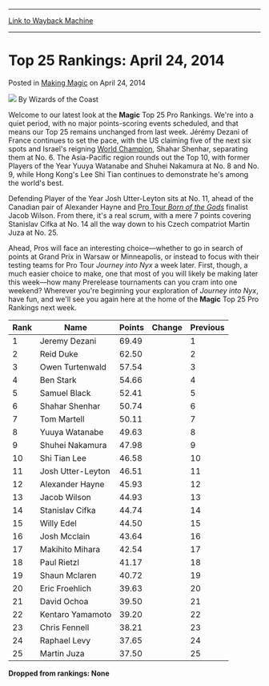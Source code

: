 
---
[Link to Wayback Machine](https://web.archive.org/web/20220525130601/https://magic.wizards.com/en/articles/archive/making-magic/top-25-rankings-april-24-2014-2014-04-24)

[_metadata_:author]:- "Wizards of the Coast"
[_metadata_:description]:- "Welcome to our latest look at the Magic Top 25 Pro Rankings. We're into a quiet period, with no major points-scoring events scheduled, and that means our Top 25 remains unchanged from last week. Jérémy Dezani of France continues to set the pace, with the US claiming five of the next six spots and Israel's reigning World Champion, Shahar Shenhar, separating them at No. 6. The"
[_metadata_:generator]:- "Drupal 7 (http://drupal.org)"
[_metadata_:node]:- "694376"
[_metadata_:publish_date]:- "2014-04-24"
[_metadata_:source]:- "div-main-content"
[_metadata_:title]:- "Top 25 Rankings: April 24, 2014"
[_metadata_:wayback_capture_timestamp]:- "2022-05-25 13:06:01"
[_metadata_:wayback_raw_url]:- "https://web.archive.org/web/20220525130601id_/https://magic.wizards.com/en/articles/archive/making-magic/top-25-rankings-april-24-2014-2014-04-24"
[_metadata_:wayback_url]:- "https://magic.wizards.com/en/articles/archive/making-magic/top-25-rankings-april-24-2014-2014-04-24"
---


Top 25 Rankings: April 24, 2014
===============================



 Posted in [Making Magic](/en/articles/columns/making-magic)
 on April 24, 2014 






![](https://media.magic.wizards.com/styles/auth_small/public/images/person/wizards_author.jpg)
By Wizards of the Coast












Welcome to our latest look at the **Magic** Top 25 Pro Rankings. We're into a quiet period, with no major points-scoring events scheduled, and that means our Top 25 remains unchanged from last week. Jérémy Dezani of France continues to set the pace, with the US claiming five of the next six spots and Israel's reigning [World Champion](/en/events/coverage/woc13), Shahar Shenhar, separating them at No. 6. The Asia-Pacific region rounds out the Top 10, with former Players of the Year Yuuya Watanabe and Shuhei Nakamura at No. 8 and No. 9, while Hong Kong's Lee Shi Tian continues to demonstrate he's among the world's best. 

 Defending Player of the Year Josh Utter-Leyton sits at No. 11, ahead of the Canadian pair of Alexander Hayne and [Pro Tour *Born of the Gods*](/en/events/coverage/ptbngs14) finalist Jacob Wilson. From there, it's a real scrum, with a mere 7 points covering Stanislav Cifka at No. 14 all the way down to his Czech compatriot Martin Juza at No. 25. 

 Ahead, Pros will face an interesting choice—whether to go in search of points at Grand Prix in Warsaw or Minneapolis, or instead to focus with their testing teams for Pro Tour *Journey into Nyx* a week later. First, though, a much easier choice to make, one that most of you will likely be making later this week—how many Prerelease tournaments can you cram into one weekend? Wherever you're beginning your exploration of *Journey into Nyx*, have fun, and we'll see you again here at the home of the **Magic** Top 25 Pro Rankings next week. 



| Rank | Name | Points | Change | Previous |
| --- | --- | --- | --- | --- |
| 1 | Jeremy Dezani  | 69.49 |  | 1 |
| 2 | Reid Duke  | 62.50 |  | 2 |
| 3 | Owen Turtenwald  | 57.54 |  | 3 |
| 4 | Ben Stark  | 54.66 |  | 4 |
| 5 | Samuel Black  | 52.41 |  | 5 |
| 6 | Shahar Shenhar  | 50.74 |  | 6 |
| 7 | Tom Martell  | 50.11 |  | 7 |
| 8 | Yuuya Watanabe  | 49.63 |  | 8 |
| 9 | Shuhei Nakamura  | 47.98 |  | 9 |
| 10 | Shi Tian Lee  | 46.58 |  | 10 |
| 11 | Josh Utter-Leyton  | 46.51 |  | 11 |
| 12 | Alexander Hayne  | 45.93 |  | 12 |
| 13 | Jacob Wilson  | 44.93 |  | 13 |
| 14 | Stanislav Cifka  | 44.74 |  | 14 |
| 15 | Willy Edel  | 44.50 |  | 15 |
| 16 | Josh Mcclain  | 43.64 |  | 16 |
| 17 | Makihito Mihara  | 42.54 |  | 17 |
| 18 | Paul Rietzl  | 41.17 |  | 18 |
| 19 | Shaun Mclaren  | 40.72 |  | 19 |
| 20 | Eric Froehlich  | 39.63 |  | 20 |
| 21 | David Ochoa  | 39.50 |  | 21 |
| 22 | Kentaro Yamamoto  | 39.20 |  | 22 |
| 23 | Chris Fennell  | 38.21 |  | 23 |
| 24 | Raphael Levy  | 37.65 |  | 24 |
| 25 | Martin Juza  | 37.50 |  | 25 |

  

**Dropped from rankings: None**








